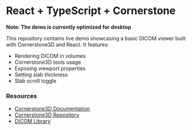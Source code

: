 # React + TypeScript + Cornerstone

**Note: The demo is currently optimized for desktop**

This repository contains live demo showcasing a basic DICOM viewer built with Cornerstone3D and React. It features:

- Rendering DICOM in volumes
- Cornerstone3D tools usage
- Exposing viewport properties
- Setting slab thickness
- Slab scroll toggle

### Resources

- [Cornerstone3D Documentation](https://www.cornerstonejs.org/)
- [Cornerstone3D Repository](https://github.com/cornerstonejs/cornerstone3D)
- [DICOM Library](https://www.dicomlibrary.com/)
